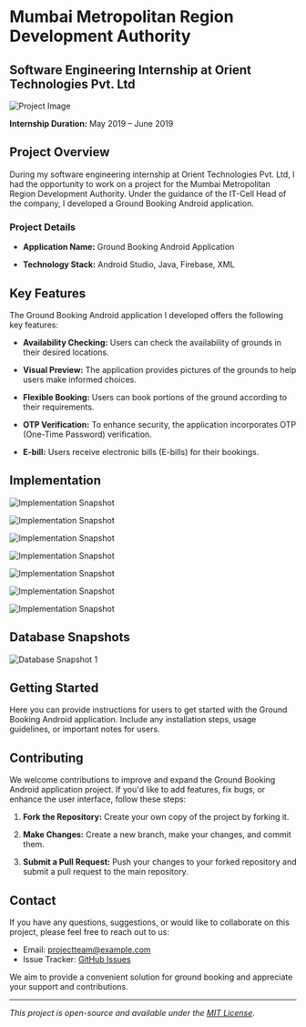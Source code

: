 # Mumbai Metropolitan Region Development Authority

## Software Engineering Internship at Orient Technologies Pvt. Ltd

![Project Image](Images/Image8.jpeg?sanitize=true)

**Internship Duration:** May 2019 – June 2019

## Project Overview

During my software engineering internship at Orient Technologies Pvt. Ltd, I had the opportunity to work on a project for the Mumbai Metropolitan Region Development Authority. Under the guidance of the IT-Cell Head of the company, I developed a Ground Booking Android application.

### Project Details

- **Application Name:** Ground Booking Android Application

- **Technology Stack:** Android Studio, Java, Firebase, XML

## Key Features

The Ground Booking Android application I developed offers the following key features:

- **Availability Checking:** Users can check the availability of grounds in their desired locations.

- **Visual Preview:** The application provides pictures of the grounds to help users make informed choices.

- **Flexible Booking:** Users can book portions of the ground according to their requirements.

- **OTP Verification:** To enhance security, the application incorporates OTP (One-Time Password) verification.

- **E-bill:** Users receive electronic bills (E-bills) for their bookings.

## Implementation

![Implementation Snapshot](Images/Image9.jpeg)

![Implementation Snapshot](Images/Image7.jpeg)

![Implementation Snapshot](Images/Image4.jpeg)

![Implementation Snapshot](Images/Image5.jpeg)

![Implementation Snapshot](Images/Image6.jpeg)

![Implementation Snapshot](Images/Image3.jpeg)

![Implementation Snapshot](Images/Image2.jpeg)

## Database Snapshots

![Database Snapshot 1](Images/Image1.jpeg)

## Getting Started

Here you can provide instructions for users to get started with the Ground Booking Android application. Include any installation steps, usage guidelines, or important notes for users.

## Contributing

We welcome contributions to improve and expand the Ground Booking Android application project. If you'd like to add features, fix bugs, or enhance the user interface, follow these steps:

1. **Fork the Repository:** Create your own copy of the project by forking it.

2. **Make Changes:** Create a new branch, make your changes, and commit them.

3. **Submit a Pull Request:** Push your changes to your forked repository and submit a pull request to the main repository.

## Contact

If you have any questions, suggestions, or would like to collaborate on this project, please feel free to reach out to us:

- Email: projectteam@example.com
- Issue Tracker: [GitHub Issues](https://github.com/your-username/project-repo/issues)

We aim to provide a convenient solution for ground booking and appreciate your support and contributions.

---

*This project is open-source and available under the [MIT License](LICENSE.md).*

